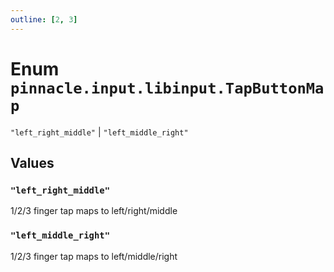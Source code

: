 ```yaml
---
outline: [2, 3]
---
```


# Enum `pinnacle.input.libinput.TapButtonMap`
<Badge type="tip" text="key" />

`"left_right_middle"` | `"left_middle_right"`



## Values

### `"left_right_middle"`

1/2/3 finger tap maps to left/right/middle

### `"left_middle_right"`

1/2/3 finger tap maps to left/middle/right

